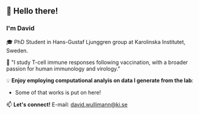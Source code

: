 ## 👋 Hello there!  

### I'm **David**  
🎓 PhD Student in Hans-Gustaf Ljunggren group at Karolinska Institutet, Sweden.

🧪 "I study T-cell immune responses following vaccination, with a broader passion for human immunology and virology."

💡 **Enjoy employing computational analyis on data I generate from the lab**:
- Some of that works is put on here!

📫 **Let's connect!** 
E-mail: david.wullimann@ki.se
